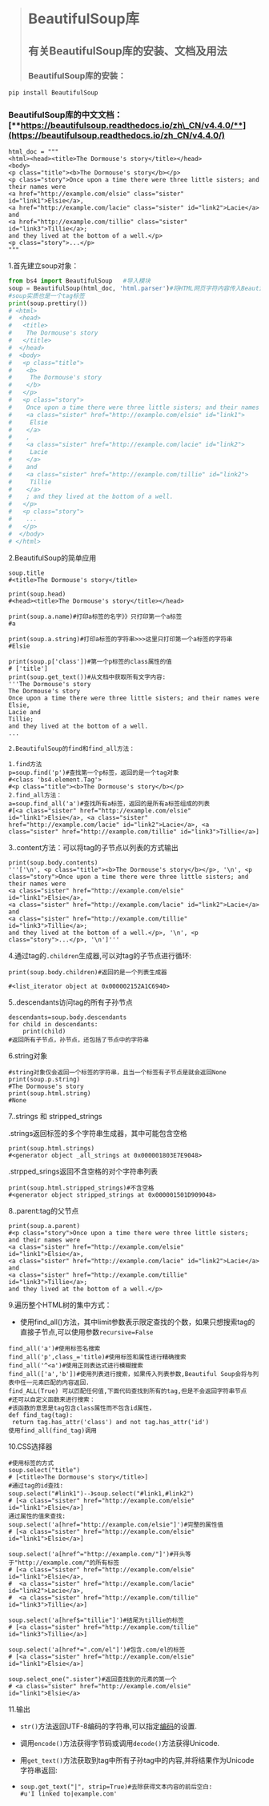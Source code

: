 > # BeautifulSoup库
>
> ## 有关BeautifulSoup库的安装、文档及用法
>
> ### **BeautifulSoup库的安装：**

```py
pip install BeautifulSoup
```

### **BeautifulSoup库的中文文档：**[**https://beautifulsoup.readthedocs.io/zh\_CN/v4.4.0/**](https://beautifulsoup.readthedocs.io/zh_CN/v4.4.0/)

```
html_doc = """
<html><head><title>The Dormouse's story</title></head>
<body>
<p class="title"><b>The Dormouse's story</b></p>
<p class="story">Once upon a time there were three little sisters; and their names were
<a href="http://example.com/elsie" class="sister" id="link1">Elsie</a>,
<a href="http://example.com/lacie" class="sister" id="link2">Lacie</a> and
<a href="http://example.com/tillie" class="sister" id="link3">Tillie</a>;
and they lived at the bottom of a well.</p>
<p class="story">...</p>
"""
```

1.首先建立soup对象：

```py
from bs4 import BeautifulSoup   #导入模块
soup = BeautifulSoup(html_doc, 'html.parser')#将HTML网页字符内容传入BeautifulSoup
#soup实质也是一个tag标签
print(soup.prettiry())
# <html>
#  <head>
#   <title>
#    The Dormouse's story
#   </title>
#  </head>
#  <body>
#   <p class="title">
#    <b>
#     The Dormouse's story
#    </b>
#   </p>
#   <p class="story">
#    Once upon a time there were three little sisters; and their names were
#    <a class="sister" href="http://example.com/elsie" id="link1">
#     Elsie
#    </a>
#    ,
#    <a class="sister" href="http://example.com/lacie" id="link2">
#     Lacie
#    </a>
#    and
#    <a class="sister" href="http://example.com/tillie" id="link2">
#     Tillie
#    </a>
#    ; and they lived at the bottom of a well.
#   </p>
#   <p class="story">
#    ...
#   </p>
#  </body>
# </html>
```

2.BeautifulSoup的简单应用

```
soup.title
#<title>The Dormouse's story</title>

print(soup.head)
#<head><title>The Dormouse's story</title></head>

print(soup.a.name)#打印a标签的名字》》只打印第一个a标签
#a

print(soup.a.string)#打印a标签的字符串>>>这里只打印第一个a标签的字符串
#Elsie

print(soup.p['class'])#第一个p标签的class属性的值
# ['title']
print(soup.get_text())#从文档中获取所有文字内容:
'''The Dormouse's story
The Dormouse's story
Once upon a time there were three little sisters; and their names were
Elsie,
Lacie and
Tillie;
and they lived at the bottom of a well.
...
```

```
2.BeautifulSoup的find和find_all方法：
```

```
1.find方法
p=soup.find('p')#查找第一个p标签，返回的是一个tag对象
#<class 'bs4.element.Tag'>
#<p class="title"><b>The Dormouse's story</b></p>
2.find_all方法：
a=soup.find_all('a')#查找所有a标签，返回的是所有a标签组成的列表
#[<a class="sister" href="http://example.com/elsie" id="link1">Elsie</a>, <a class="sister" href="http://example.com/lacie" id="link2">Lacie</a>, <a class="sister" href="http://example.com/tillie" id="link3">Tillie</a>]
```

3..content方法：可以将tag的子节点以列表的方式输出

```
print(soup.body.contents)
'''['\n', <p class="title"><b>The Dormouse's story</b></p>, '\n', <p class="story">Once upon a time there were three little sisters; and their names were
<a class="sister" href="http://example.com/elsie" id="link1">Elsie</a>,
<a class="sister" href="http://example.com/lacie" id="link2">Lacie</a> and
<a class="sister" href="http://example.com/tillie" id="link3">Tillie</a>;
and they lived at the bottom of a well.</p>, '\n', <p class="story">...</p>, '\n']'''
```

4.通过tag的`.children`生成器,可以对tag的子节点进行循环:

`print(soup.body.children)#返回的是一个列表生成器`

`#<list_iterator object at 0x000002152A1C6940>`

5..descendants访问tag的所有子孙节点

```
descendants=soup.body.descendants
for child in descendants:
    print(child)
#返回所有子节点，孙节点，还包括了节点中的字符串
```

6.string对象

```
#string对象仅会返回一个标签的字符串，且当一个标签有子节点是就会返回None
print(soup.p.string)
#The Dormouse's story
print(soup.html.string)
#None
```

7..strings 和 stripped\_strings

.strings返回标签的多个字符串生成器，其中可能包含空格

```
print(soup.html.strings)
#<generator object _all_strings at 0x000001803E7E9048>
```

.strpped\_srings返回不含空格的对个字符串列表

```
print(soup.html.stripped_strings)#不含空格
#<generator object stripped_strings at 0x000001501D909048>
```

8..parent:tag的父节点

```
print(soup.a.parent)
#<p class="story">Once upon a time there were three little sisters; and their names were
<a class="sister" href="http://example.com/elsie" id="link1">Elsie</a>,
<a class="sister" href="http://example.com/lacie" id="link2">Lacie</a> and
<a class="sister" href="http://example.com/tillie" id="link3">Tillie</a>;
and they lived at the bottom of a well.</p>
```

9.遍历整个HTML树的集中方式：

* 使用find\_all\(\)方法，其中limit参数表示限定查找的个数，如果只想搜索tag的直接子节点,可以使用参数`recursive=False`

```
find_all('a')#使用标签名搜索
find_all('p',class_='title)#使用标签和属性进行精确搜索
find_all('^<a')#使用正则表达式进行模糊搜索
find_all(['a','b'])#使用列表进行搜索，如果传入列表参数,Beautiful Soup会将与列表中任一元素匹配的内容返回.
find_ALL(True) 可以匹配任何值,下面代码查找到所有的tag,但是不会返回字符串节点
#还可以自定义函数来进行搜索：
#该函数的意思是tag包含class属性而不包含id属性，
def find_tag(tag):
 return tag.has_attr('class') and not tag.has_attr('id')
使用find_all(find_tag)调用
```

10.CSS选择器

```
#使用标签的方式
soup.select("title")
# [<title>The Dormouse's story</title>]
#通过tag的id查找:
soup.select("#link1")--》soup.select("#link1,#link2")
# [<a class="sister" href="http://example.com/elsie" id="link1">Elsie</a>]
通过属性的值来查找:
soup.select('a[href="http://example.com/elsie"]')#完整的属性值
# [<a class="sister" href="http://example.com/elsie" id="link1">Elsie</a>]

soup.select('a[href^="http://example.com/"]')#开头等于"http://example.com/"的所有标签
# [<a class="sister" href="http://example.com/elsie" id="link1">Elsie</a>,
#  <a class="sister" href="http://example.com/lacie" id="link2">Lacie</a>,
#  <a class="sister" href="http://example.com/tillie" id="link3">Tillie</a>]

soup.select('a[href$="tillie"]')#结尾为tillie的标签
# [<a class="sister" href="http://example.com/tillie" id="link3">Tillie</a>]

soup.select('a[href*=".com/el"]')#包含.com/el的标签
# [<a class="sister" href="http://example.com/elsie" id="link1">Elsie</a>]

soup.select_one(".sister")#返回查找到的元素的第一个
# <a class="sister" href="http://example.com/elsie" id="link1">Elsie</a>
```

11.输出

* `str()`方法返回UTF-8编码的字符串,可以指定[编码](https://beautifulsoup.readthedocs.io/zh_CN/v4.4.0/#id55)的设置.

* 调用`encode()`方法获得字节码或调用`decode()`方法获得Unicode.

* 用`get_text()`方法获取到tag中所有子孙tag中的内容,并将结果作为Unicode字符串返回:

* ```
  soup.get_text("|", strip=True)#去除获得文本内容的前后空白:
  #u'I linked to|example.com'
  ```


